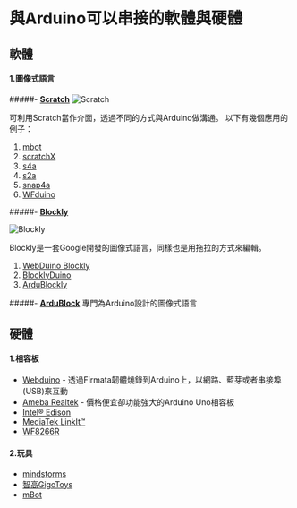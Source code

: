 # 與Arduino可以串接的軟體與硬體


## 軟體
#### 1.圖像式語言
#####- **[Scratch](https://scratch.mit.edu)**
![Scratch](http://coderdojo.cs.dartmouth.edu/~coderdojo/wp-content/uploads/2014/11/scratchlogo.jpg)

可利用Scratch當作介面，透過不同的方式與Arduino做溝通。
以下有幾個應用的例子：

 1. [mbot](http://www.makeblock.cc/mbot/)
 2. [scratchX](http://scratchx.org)
 3. [s4a](http://s4a.cat)
 4. [s2a](http://okhiroyuki.github.io/Scratio/)
 5. [snap4a](http://s4a.cat/snap/)
 6. [WFduino](http://wf8266.com/wf8266r/tutorials/65_Sx4ABlocks)
 

#####- **[Blockly](https://developers.google.com/blockly/)**

 ![Blockly](https://cdn-educators.brainpop.com/wp-content/uploads/2013/10/blockly.png)

Blockly是一套Google開發的圖像式語言，同樣也是用拖拉的方式來編輯。

 1. [WebDuino Blockly](https://blockly.webduino.io)
 2. [BlocklyDuino](https://github.com/BlocklyDuino/BlocklyDuino)
 3. [ArduBlockly](http://www.embeddedlog.com/ardublockly/)

#####- **[ArduBlock](http://blog.ardublock.com)**
 專門為Arduino設計的圖像式語言
 
## 硬體
#### 1.相容板

- [Webduino](https://webduino.io) - 透過Firmata韌體燒錄到Arduino上，以網路、藍芽或者串接埠(USB)來互動
- [Ameba Realtek](http://www.amebaiot.com/en/) - 價格便宜卻功能強大的Arduino Uno相容板
- [Intel® Edison](https://www.arduino.cc/en/ArduinoCertified/IntelEdison)
- [MediaTek LinkIt™](http://labs.mediatek.com/site/global/developer_tools/mediatek_linkit/whatis_linkit/index.gsp)
- [WF8266R](http://wf8266.com/wf8266r/tutorials/65_Sx4ABlocks)


#### 2.玩具

- [mindstorms](http://www.lego.com/en-us/mindstorms/about-ev3)
- [智高GigoToys](https://www.gigotoys.com/?lang=zh)
- [mBot](http://www.makeblock.cc/mbot/)
